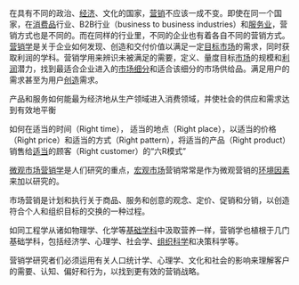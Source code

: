 在具有不同的政治、[经济](https://baike.baidu.com/item/%E7%BB%8F%E6%B5%8E/403149?fromModule=lemma_inlink)、文化的国家，[营销](https://baike.baidu.com/item/%E8%90%A5%E9%94%80?fromModule=lemma_inlink)不应该一成不变。即使在同一个国家，在[消费品](https://baike.baidu.com/item/%E6%B6%88%E8%B4%B9%E5%93%81?fromModule=lemma_inlink)行业、B2B行业（business to business industries）和[服务业](https://baike.baidu.com/item/%E6%9C%8D%E5%8A%A1%E4%B8%9A?fromModule=lemma_inlink)，营销方式也是不同的。而在同样的行业里，不同的企业也有着各自不同的营销方式。[营销学](https://baike.baidu.com/item/%E8%90%A5%E9%94%80%E5%AD%A6?fromModule=lemma_inlink)是关于企业如何发现、创造和交付价值以满足一定[目标市场](https://baike.baidu.com/item/%E7%9B%AE%E6%A0%87%E5%B8%82%E5%9C%BA?fromModule=lemma_inlink)的需求，同时获取利润的学科。营销学用来辨识未被满足的需要，定义、量度目标[市场](https://baike.baidu.com/item/%E5%B8%82%E5%9C%BA/238002?fromModule=lemma_inlink)的规模和[利润](https://baike.baidu.com/item/%E5%88%A9%E6%B6%A6/2714509?fromModule=lemma_inlink)潜力，找到最适合企业进入的[市场细分](https://baike.baidu.com/item/%E5%B8%82%E5%9C%BA%E7%BB%86%E5%88%86?fromModule=lemma_inlink)和适合该细分的市场供给品。满足用户的需求甚至为用户[创造](https://baike.baidu.com/item/%E5%88%9B%E9%80%A0/34627?fromModule=lemma_inlink)需求。

产品和服务如何能最为经济地从生产领域进入消费领域，并使社会的供应和需求达到有效地平衡

如何在适当的时间（Right time）， 适当的地点（Right place），以适当的价格（Right price）和适当的方式（Right pattern），将适当的产品（Right product）销售给[适当](https://baike.baidu.com/item/%E9%80%82%E5%BD%93/5570290?fromModule=lemma_inlink)的顾客（Right customer）的“六R模式”

[微观市场营销学](https://baike.baidu.com/item/%E5%BE%AE%E8%A7%82%E5%B8%82%E5%9C%BA%E8%90%A5%E9%94%80%E5%AD%A6/50948952?fromModule=lemma_inlink)是人们研究的重点，[宏观市场](https://baike.baidu.com/item/%E5%AE%8F%E8%A7%82%E5%B8%82%E5%9C%BA/12302879?fromModule=lemma_inlink)营销常常是作为微观营销的[环境因素](https://baike.baidu.com/item/%E7%8E%AF%E5%A2%83%E5%9B%A0%E7%B4%A0/9509149?fromModule=lemma_inlink)来加以研究的。

市场营销是计划和执行关于商品、服务和创意的观念、定价、促销和分销，以创造符合个人和组织目标的交换的一种过程。

如同工程学从诸如物理学、化学等[基础学科](https://baike.baidu.com/item/%E5%9F%BA%E7%A1%80%E5%AD%A6%E7%A7%91?fromModule=lemma_inlink)中汲取营养一样，营销学也植根于几门基础学科，包括经济学、心理学、社会学、[组织科学](https://baike.baidu.com/item/%E7%BB%84%E7%BB%87%E7%A7%91%E5%AD%A6?fromModule=lemma_inlink)和决策科学等。

营销学研究者们必须运用有关人口统计学、心理学、文化和社会的影响来理解客户的需要、认知、偏好和行为，以找到更有效的营销战略。